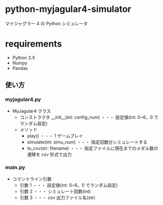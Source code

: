 # python-myjagular4-simulator

マイジャグラー 4 の Python シミュレータ

# requirements

- Python 3.X
- Numpy
- Pandas

## 使い方

### myjagular4.py

- MyJagular4 クラス
  - コンストラクタ \_\_init\_\_(int: config_num) ・・・ 設定値(int: 0~6，0 でランダム設定)
  - メソッド
    - play() ・・・ 1 ゲームプレイ
    - simulate(int: simu_num) ・・・ 指定回数分シミュレートする
    - to_csv(str: filename) ・・・ 指定ファイルに現在までのメダル数の遷移を csv 形式で出力

### main.py

- コマンドライン引数
  - 引数 1 ・・・ 設定値(int: 0~6，0 でランダム設定)
  - 引数 2 ・・・ シミュレート回数(int)
  - 引数 3 ・・・ csv 出力ファイル名(str)
